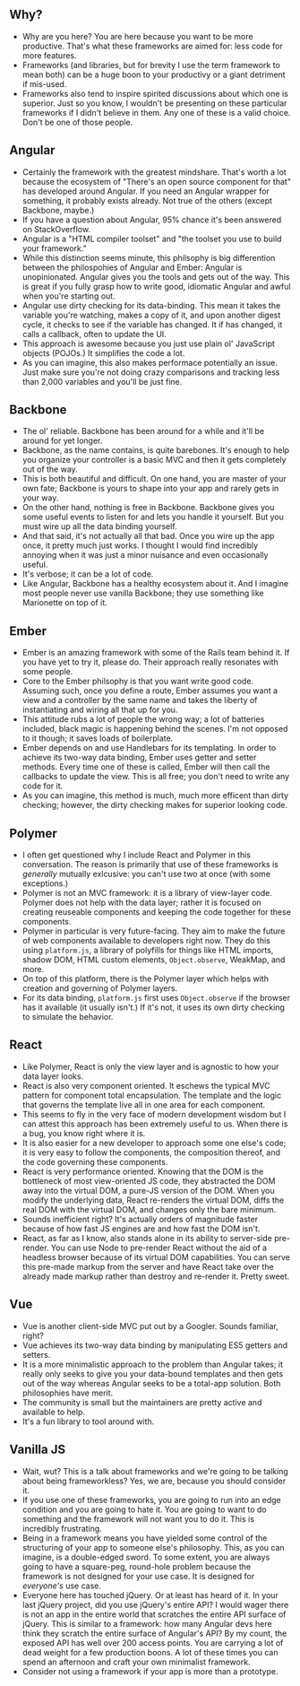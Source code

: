 ## Why?

- Why are you here? You are here because you want to be more productive. That's what these frameworks are aimed for: less code for more features.
- Frameworks (and libraries, but for brevity I use the term framework to mean both) can be a huge boon to your productivy or a giant detriment if mis-used.
- Frameworks also tend to inspire spirited discussions about which one is superior. Just so you know, I wouldn't be presenting on these particular frameworks if I didn't believe in them. Any one of these is a valid choice. Don't be one of those people.

## Angular

- Certainly the framework with the greatest mindshare. That's worth a lot because the ecosystem of "There's an open source component for that" has developed around Angular. If you need an Angular wrapper for something, it probably exists already. Not true of the others (except Backbone, maybe.)
- If you have a question about Angular, 95% chance it's been answered on StackOverflow.
- Angular is a "HTML compiler toolset" and "the toolset you use to build your framework."
- While this distinction seems minute, this philsophy is big differention between the philospohies of Angular and Ember: Angular is unopinionated. Angular gives you the tools and gets out of the way. This is great if you fully grasp how to write good, idiomatic Angular and awful when you're starting out.
- Angular use dirty checking for its data-binding. This mean it takes the variable you're watching, makes a copy of it, and upon another digest cycle, it checks to see if the variable has changed. It if has changed, it calls a callback, often to update the UI.
- This approach is awesome because you just use plain ol' JavaScript objects (POJOs.) It simplifies the code a lot.
- As you can imagine, this also makes performace potentially an issue. Just make sure you're not doing crazy comparisons and tracking less than 2,000 variables and you'll be just fine.

## Backbone

- The ol' reliable. Backbone has been around for a while and it'll be around for yet longer.
- Backbone, as the name contains, is quite barebones. It's enough to help you organize your controller is a basic MVC and then it gets completely out of the way.
- This is both beautiful and difficult. On one hand, you are master of your own fate; Backbone is yours to shape into your app and rarely gets in your way.
- On the other hand, nothing is free in Backbone. Backbone gives you some useful events to listen for and lets you handle it yourself. But you must wire up all the data binding yourself.
- And that said, it's not actually all that bad. Once you wire up the app once, it pretty much just works. I thought I would find incredibly annoying when it was just a minor nuisance and even occasionally useful.
- It's verbose; it can be a lot of code.
- Like Angular, Backbone has a healthy ecosystem about it. And I imagine most people never use vanilla Backbone; they use something like Marionette on top of it.

## Ember

- Ember is an amazing framework with some of the Rails team behind it. If you have yet to try it, please do. Their approach really resonates with some people.
- Core to the Ember philsophy is that you want write good code. Assuming such, once you define a route, Ember assumes you want a view and a controller by the same name and takes the liberty of instantiating and wiring all that up for you.
- This attitude rubs a lot of people the wrong way; a lot of batteries included, black magic is happening behind the scenes. I'm not opposed to it though; it saves loads of boilerplate.
- Ember depends on and use Handlebars for its templating. In order to achieve its two-way data binding, Ember uses getter and setter methods. Every time one of these is called, Ember will then call the callbacks to update the view. This is all free; you don't need to write any code for it.
- As you can imagine, this method is much, much more efficent than dirty checking; however, the dirty checking makes for superior looking code.

## Polymer

- I often get questioned why I include React and Polymer in this conversation. The reason is primarily that use of these frameworks is _generally_ mutually exlcusive: you can't use two at once (with some exceptions.)
- Polymer is not an MVC framework: it is a library of view-layer code. Polymer does not help with the data layer; rather it is focused on creating reuseable components and keeping the code together for these components.
- Polymer in particular is very future-facing. They aim to make the future of web components available to developers right now. They do this using `platform.js`, a library of polyfills for things like HTML imports, shadow DOM, HTML custom elements, `Object.observe`, WeakMap, and more.
- On top of this platform, there is the Polymer layer which helps with creation and governing of Polymer layers.
- For its data binding, `platform.js` first uses `Object.observe` if the browser has it available (it usually isn't.) If it's not, it uses its own dirty checking to simulate the behavior.

## React

- Like Polymer, React is only the view layer and is agnostic to how your data layer looks.
- React is also very component oriented. It eschews the typical MVC pattern for component total encapsulation. The template and the logic that governs the template live all in one area for each component. 
- This seems to fly in the very face of modern development wisdom but I can attest this approach has been extremely useful to us. When there is a bug, you know right where it is. 
- It is also easier for a new developer to approach some one else's code; it is very easy to follow the components, the composition thereof, and the code governing these components.
- React is very performance oriented. Knowing that the DOM is the bottleneck of most view-oriented JS code, they abstracted the DOM away into the virtual DOM, a pure-JS version of the DOM. When you modify the underlying data, React re-renders the virtual DOM, diffs the real DOM with the virtual DOM, and changes only the bare minimum.
- Sounds inefficient right? It's actually orders of magnitude faster because of how fast JS engines are and how fast the DOM isn't.
- React, as far as I know, also stands alone in its ability to server-side pre-render. You can use Node to pre-render React without the aid of a headless browser because of its virtual DOM capabilities. You can serve this pre-made markup from the server and have React take over the already made markup rather than destroy and re-render it. Pretty sweet.

## Vue 

- Vue is another client-side MVC put out by a Googler. Sounds familiar, right?
- Vue achieves its two-way data binding by manipulating ES5 getters and setters.
- It is a more minimalistic approach to the problem than Angular takes; it really only seeks to give you your data-bound templates and then gets out of the way whereas Angular seeks to be a total-app solution. Both philosophies have merit.
- The community is small but the maintainers are pretty active and available to help.
- It's a fun library to tool around with.

## Vanilla JS

- Wait, wut? This is a talk about frameworks and we're going to be talking about being frameworkless? Yes, we are, because you should consider it.
- If you use one of these frameworks, you are going to run into an edge condition and you are going to hate it. You are going to want to do something and the framework will not want you to do it. This is incredibly frustrating.
- Being in a framework means you have yielded some control of the structuring of your app to someone else's philosophy. This, as you can imagine, is a double-edged sword. To some extent, you are always going to have a square-peg, round-hole problem because the framework is not designed for your use case. It is designed for *everyone's* use case.
- Everyone here has touched jQuery. Or at least has heard of it. In your last jQuery project, did you use jQuery's entire API? I would wager there is not an app in the entire world that scratches the entire API surface of jQuery. This is similar to a framework: how many Angular devs here think they scratch the entire surface of Angular's API? By my count, the exposed API has well over 200 access points. You are carrying a lot of dead weight for a few production boons. A lot of these times you can spend an afternoon and craft your own minimalist framework.
- Consider not using a framework if your app is more than a prototype.
